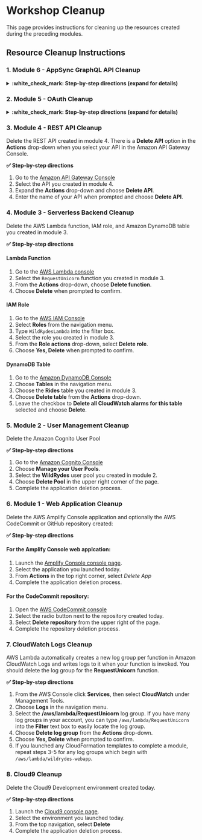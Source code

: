 # Workshop Cleanup

This page provides instructions for cleaning up the resources created during the preceding modules.

## Resource Cleanup Instructions

### 1. Module 6 - AppSync GraphQL API Cleanup

<details>
<summary><strong>:white_check_mark: Step-by-step directions (expand for details)</strong></summary><p>

Delete the AppSync GraphQL API. From the AppSync console, select the application and click **Delete**

1. Go to the [AWS AppSync Console][appsync-console].
1. Select the API created for this workshop.
1. Select **Delete** from the top right.
1. Complete the application deletion process.

</p></details>

### 2. Module 5 - OAuth Cleanup

<details>
<summary><strong>:white_check_mark: Step-by-step directions (expand for details)</strong></summary><p>

Delete the Unicorn Manager CloudFront distribution and S3 bucket for the static website hosting created in module 5. Using the Lambda console, also delete the **ListUnicornRides** and **ListUnicornAuthorizer** functions. If you have deployed the pre-requisites CloudFormation stack, delete the stack using the CloudFormation console.

1. In the AWS Management Console, click **Services** then select **CloudFront** under Networking & Content Delivery.

1. Select the distribution for the Unicorn Manager application we created in module 5 and click **Disable**.

1. Once the distribution is disabled, click **Delete**.

1. Using the **Services** dropdown, navigate to the **S3** console under Storage.

1. Select the **unicornmanager-xxx** bucket and click **Delete bucket**. In the confirmation window, enter the bucket name and click **Confirm**.

1. Next, using the **Services** dropdown navigate to the **Lambda** console under Compute.

1. From the functions list, select the **ListUnicornRides** function and use the **Actions** dropdown to select **Delete**.

1. Repeat the same operation for the **ListUnicornAuthorizer** function.

1. If you have deployed the pre-requisites stack before starting module 5, navigate to the **CloudFormation** console under Management Tools.

1. Select the **WildRydes-xxx** stack and use the **Actions** dropdown to click **Delete Stack**.

</p></details>

### 3. Module 4 - REST API Cleanup
Delete the REST API created in module 4. There is a **Delete API** option in the **Actions** drop-down when you select your API in the Amazon API Gateway Console.

**:white_check_mark: Step-by-step directions**

1. Go to the [Amazon API Gateway Console][api-gw-console]
1. Select the API you created in module 4.
1. Expand the **Actions** drop-down and choose **Delete API**.
1. Enter the name of your API when prompted and choose **Delete API**.

### 4. Module 3 - Serverless Backend Cleanup
Delete the AWS Lambda function, IAM role, and Amazon DynamoDB table you created in module 3.

**:white_check_mark: Step-by-step directions**

#### Lambda Function

1. Go to the [AWS Lambda console][lambda-console]
1. Select the `RequestUnicorn` function you created in module 3.
1. From the **Actions** drop-down, choose **Delete function**.
1. Choose **Delete** when prompted to confirm.

#### IAM Role

1. Go to the [AWS IAM Console][iam-console]
1. Select **Roles** from the navigation menu.
1. Type `WildRydesLambda` into the filter box.
1. Select the role you created in module 3.
1. From the **Role actions** drop-down, select **Delete role**.
1. Choose **Yes, Delete** when prompted to confirm.

#### DynamoDB Table

1. Go to the [Amazon DynamoDB Console][dynamodb-console]
1. Choose **Tables** in the navigation menu.
1. Choose the **Rides** table you created in module 3.
1. Choose **Delete table** from the **Actions** drop-down.
1. Leave the checkbox to **Delete all CloudWatch alarms for this table** selected and choose **Delete**.

### 5. Module 2 - User Management Cleanup
Delete the Amazon Cognito User Pool

**:white_check_mark: Step-by-step directions**

1. Go to the [Amazon Cognito Console][cognito-console]
1. Choose **Manage your User Pools**.
1. Select the **WildRydes** user pool you created in module 2.
1. Choose **Delete Pool** in the upper right corner of the page.
1. Complete the application deletion process.

### 6. Module 1 - Web Application Cleanup
Delete the AWS Amplify Console application and optionally the AWS CodeCommit or GitHub repository created:

**:white_check_mark: Step-by-step directions**

#### For the Amplify Console web applcation:

1. Launch the [Amplify Console console page][amplify-console-console].
1. Select the application you launched today.
1. From **Actions** in the top right corner, select *Delete App*
1. Complete the application deletion process.

#### For the CodeCommit repository:

1. Open the [AWS CodeCommit console][codecommit-console]
1. Select the radio button next to the repository created today.
1. Select **Delete repository** from the upper right of the page.
1. Complete the repository deletion process.


### 7. CloudWatch Logs Cleanup
AWS Lambda automatically creates a new log group per function in Amazon CloudWatch Logs and writes logs to it when your function is invoked. You should delete the log group for the **RequestUnicorn** function.

**:white_check_mark: Step-by-step directions**

1. From the AWS Console click **Services**, then select **CloudWatch** under Management Tools.
1. Choose **Logs** in the navigation menu.
1. Select the **/aws/lambda/RequestUnicorn** log group. If you have many log groups in your account, you can type `/aws/lambda/RequestUnicorn` into the **Filter** text box to easily locate the log group.
1. Choose **Delete log group** from the **Actions** drop-down.
1. Choose **Yes, Delete** when prompted to confirm.
1. If you launched any CloudFormation templates to complete a module, repeat steps 3-5 for any log groups which begin with `/aws/lambda/wildrydes-webapp`.

### 8. Cloud9 Cleanup
Delete the Cloud9 Development environment created today. 

**:white_check_mark: Step-by-step directions**

1. Launch the [Cloud9 console page][cloud9-console].
1. Select the environment you launched today.
1. From the top navigation, select **Delete**
1. Complete the application deletion process.


[amplify-console-console]: https://console.aws.amazon.com/amplify/home
[amplify-console]: https://aws.amazon.com/amplify/console/
[api-gw-console]: https://console.aws.amazon.com/apigateway/home
[cloud9-console]: https://console.aws.amazon.com/cloud9/home
[codecommit-console]: https://console.aws.amazon.com/codesuite/codecommit/repositories
[codecommit-free]: https://aws.amazon.com/codecommit/pricing/
[cognito-console]: https://console.aws.amazon.com/cognito/home
[commit]: https://aws.amazon.com/codecommit
[create-repo]: https://help.github.com/en/articles/create-a-repo
[dynamodb-console]: https://console.aws.amazon.com/dynamodb/home
[github-clone]: https://help.github.com/en/articles/cloning-a-repository
[github]: https://github.com
[github-new-sshkey]: https://help.github.com/en/articles/generating-a-new-ssh-key-and-adding-it-to-the-ssh-agent
[iam-console]: https://console.aws.amazon.com/iam/home
[lambda-console]: https://console.aws.amazon.com/lambda/home
[region-services]: https://aws.amazon.com/about-aws/global-infrastructure/regional-product-services/
[setup]: ../0_Setup/
[user-management]: ../2_UserManagement/
